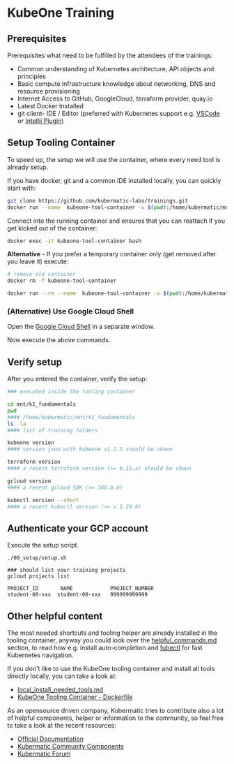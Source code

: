 # KubeOne Training

## Prerequisites
Prerequisites what need to be fulfilled by the attendees of the trainings:

- Common understanding of Kubernetes architecture, API objects and principles
- Basic compute infrastructure knowledge about networking, DNS and resource provisioning
- Internet Access to GitHub, GoogleCloud, terraform provider, quay.io
- Latest Docker Installed
- git client- IDE / Editor
  (preferred with Kubernetes support e.g. [VSCode](https://code.visualstudio.com/) or [Intellij Plugin](https://plugins.jetbrains.com/plugin/10485-kubernetes/versions))

## Setup Tooling Container

To speed up, the setup we will use the container, where every need tool is already setup.

If you have docker, git and a common IDE installed locally, you can quickly start with:

```bash
git clone https://github.com/kubermatic-labs/trainings.git
docker run --name  kubeone-tool-container -v $(pwd):/home/kubermatic/mnt -t -d quay.io/kubermatic-labs/kubeone-tooling:1.2.3
```
Connect into the running container and ensures that you can reattach if you get kicked out of the container:

```bash
docker exec -it kubeone-tool-container bash
```

**Alternative** - If you prefer a temporary container only (get removed after you leave it) execute:

```bash
# remove old container
docker rm -f kubeone-tool-container

docker run --rm --name  kubeone-tool-container -v $(pwd):/home/kubermatic/mnt -it quay.io/kubermatic-labs/kubeone-tooling:1.2.3 bash
```

### (Alternative) Use Google Cloud Shell

Open the [Google Cloud Shell](https://shell.cloud.google.com) in a separate window.

Now execute the above commands.

## Verify setup

After you entered the container, verify the setup:

```bash
### executed inside the tooling container

cd mnt/k1_fundamentals
pwd 
#### /home/kubermatic/mnt/k1_fundamentals
ls -la
#### list of training folders 

kubeone version
#### version json with kubeone v1.2.3 should be shown

terraform version
#### a recent terraform version (>= 0.15.x) should be shown

gcloud version
#### a recent gcloud SDK (>= 340.0.0)

kubectl version --short
#### a recent kubectl version (>= v.1.20.0)
```

## Authenticate your GCP account

Execute the setup script.

```
./00_setup/setup.sh

### should list your training projects
gcloud projects list
```

```text
PROJECT_ID       NAME            PROJECT_NUMBER
student-00-xxx  student-00-xxx   999999999999
```

## Other helpful content

The most needed shortcuts and tooling helper are already installed in the tooling container, anyway you could look over the [helpful_commands.md](helpful_commands.md) section, to read how e.g. install auto-completion and [fubectl](https://github.com/kubermatic/fubectl) for fast Kubernetes navigation.

If you don't like to use the KubeOne tooling container and install all tools directly locally, you can take a look at:
- [local_install_needed_tools.md](local_install_needed_tools.md)
- [KubeOne Tooling Container - Dockerfile](https://github.com/kubermatic/community-components/blob/master/helper/kubeone-tool-container/Dockerfile)

As an opensource driven company, Kubermatic tries to contribute also a lot of helpful components, helper or information to the community, so feel free to take a look at the recent resources:
- [Official Documentation](https://docs.kubermatic.com/)
- [Kubermatic Community Components](https://github.com/kubermatic/community-components)
- [Kubermatic Forum](https://forum.kubermatic.com/)
